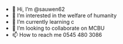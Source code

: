 - 👋 Hi, I’m @sauwen62
- 👀 I’m interested in the welfare of humanity
- 🌱 I’m currently learning c
- 💞️ I’m looking to collaborate on MCBU
- 📫 How to reach me 0545 480 3086

<!---
sauwen62/sauwen62 is a ✨ special ✨ repository because its `README.md` (this file) appears on your GitHub profile.
You can click the Preview link to take a look at your changes.
--->
